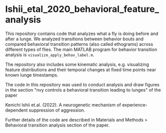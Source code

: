 ﻿# Ishii_etal_2020_behavioral_feature_analysis
This repository contains code that analyzes what a fly is doing before and after a lunge. We analyzed transitions between behavior bouts and compared behavioral transition patterns (also called ethograms) across different types of flies. The main MATLAB program for behavior transition analysis is `visualize_apply_behav_label.m`. 

The repository also includes some kinematic analysis, e.g. visualizing feature distributions and their temporal changes at fixed time points near known lunge timestamps.

The code in this repository was used to conduct analysis and draw figures in the section "nvy controls a behavioral transition leading to lunges" of the paper

Kenichi Ishii et.al. (2022). A neurogenetic mechanism of experience-dependent suppression of aggression. 

Further details of the code are described in Materials and Methods > Behavioral transition analysis section of the paper. 
